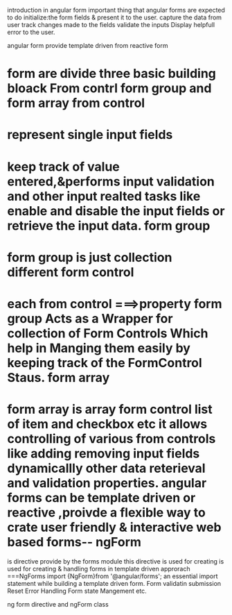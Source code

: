 introduction in angular form
important thing that angular forms are expected to do
initialize:the form fields & present it to the user.
capture the data from user
track changes made to the fields
validate the inputs
Display helpfull error to the user.

angular form provide 
template driven from reactive form

form are divide three basic building bloack
From contrl form group and form array
from control
==================
 represent single input fields
 ========
keep track of value entered,&performs input validation and other input realted tasks
like enable and disable the input fields or retrieve the input data.
form group
===========
form group is just collection different form control
=======
each from control ===>property form group
Acts as a Wrapper for collection of Form Controls Which help in Manging them easily by keeping track of the FormControl Staus.
form array
==========
form array  is array  form control list of item and checkbox etc
it allows controlling of various from controls like adding removing input fields dynamicallly other data reterieval and validation properties.
angular forms can be template driven or reactive ,proivde a flexible way to crate user friendly & interactive web based forms--
ngForm 
=================
 is directive provide by the forms module
this directive is used for creating is used for creating & handling forms in template driven approrach 
===NgForms
import {NgForm}from '@angular/forms';
an essential import statement while building a template driven form.
Form validatin
submission
Reset
Error Handling
Form state Mangement
etc.

ng form directive and ngForm class
